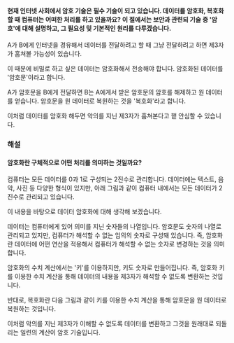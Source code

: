 #### 현재 인터넷 사회에서 암호 기술은 필수 기술이 되고 있습니다. 데이터를 암호화, 복호화할 때 컴퓨터는 어떠한 처리를 하고 있을까요? 이 절에서는 보안과 관련되 기술 중 '암호'에 대해 설명하고, 그 필요성 및 기본적인 원리를 다루겠습니다.

A가 B에게 인터넷을 경유해서 데이터를 전달하려고 할 때 그냥 전달하려고 하면 제3자가 훔쳐볼 가능성이 있습니다.

이 때문에 비밀로 하고 싶은 데이터는 암호화해서 전송해야 합니다. 암호화된 데이터를 '암호문'이라고 합니다.

A가 암호문을 B에게 전달하면 B는 A에게서 받은 암호문의 암호를 해제하고 원 데이터를 얻습니다. 암호문을 원 데이터로 복원하는 것을 '복호화'라고 합니다.

이처럼 데이터를 암호화 해두면 악의를 지닌 제3자가 훔쳐본다고 핻 안심할 수 있습니다.

### 해설

#### 암호화란 구체적으로 어떤 처리를 의미하는 것일까요?

컴퓨터는 모든 데이터를 0과 1로 구성되는 2진수로 관리합니다. 데이터에는 텍스트, 음악, 사진 등 다양한 형식이 있지만, 아래 그림과 같이 컴퓨터 내에서는 모든 데이터가 2진수로 관리되고 있습니다.

이 내용을 바탕으로 데이터 암호화에 대해 생각해 보겠습니다.

데이터는 컴퓨터에게 있어 의미를 지닌 숫자들의 나열입니다. 암호문도 숫자의 나열로 관리되고 있지만, 컴퓨터가 해석할 수 없는 임의의 숫자로 구성돼 있습니다. 즉, 암호화란 데이터에 어떤 연산을 적용해서 컴퓨터가 해석할 수 없는 숫자로 변경하는 것을 의미합니다.

암호화의 수치 계산에서는 '키'를 이용하지만, 키도 숫자로 만들어집니다. 즉, 암호화 키를 이용한 수치 계산을 통해 데이터의 내용을 제3자가 해석할 수 없도록 변환하는 것입니다.

반대로, 복호화란 다음 그림과 같이 키를 이용한 수치 계산을 통해 암호문을 원 데이터로 복원하는 것입니다.

이처럼 악의를 지닌 제3자가 이해할 수 없도록 데이터를 변환하고 그것을 원래대로 되돌리는 일련의 계산이 암호 기술입니다.
